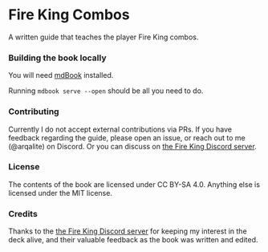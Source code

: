 # Fire King Combos

A written guide that teaches the player Fire King combos.

### Building the book locally
You will need [mdBook] installed.

Running `mdbook serve --open` should be all you need to do.

[mdBook]: https://rust-lang.github.io/mdBook/

### Contributing

Currently I do not accept external contributions via PRs. If you have feedback
regarding the guide, please open an issue, or reach out to me (@arqalite) on Discord.
Or you can discuss on [the Fire King Discord server].

### License

The contents of the book are licensed under CC BY-SA 4.0. 
Anything else is licensed under the MIT license.

### Credits
Thanks to the [the Fire King Discord server] for keeping my interest in the deck alive,
and their valuable feedback as the book was written and edited.

[the Fire King Discord server]: https://discord.gg/ErkeY4g9PG